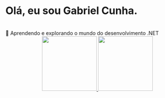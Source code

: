 # Olá, eu sou Gabriel Cunha.

<br>
🌱 Aprendendo e explorando o mundo do desenvolvimento .NET
<br>

<div align="center">
  <a href="https://www.linkedin.com/in/gbcunha/">
  <img height="150em" src="https://github-readme-stats.vercel.app/api?username=gbscunha&show_icons=true&theme=dark&include_all_commits=true&count_private=true](https://github-readme-stats.vercel.app/api?username=anuraghazra&theme=dark&show_icons=true)"/>
  <img height="150em" src="https://github-readme-stats.vercel.app/api/gist?id=gbscunha"/>
</div>
